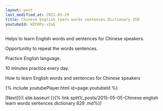 ```yaml
---
layout: post
last_modified_at: 2021-03-29
title: Chinese English learn words sentences Dictionary 350 
youtubeId: WZF0Py-vZaE
---
```

 
 
Helps to learn English words and sentences for Chinese speakers.

Opportunitiy to repeat the words sentences. 

Practice English language. 
 
10 minutes practice every day. 
 
How to learn English words and sentences for Chinese speakers 
 
{% include youtubePlayer.html id=page.youtubeId %}
 
 
[Next]({{ site.baseurl }}{% link  split1/_posts/2015-05-05-Chinese english learn words sentences dictionary 829 .md%})
 
